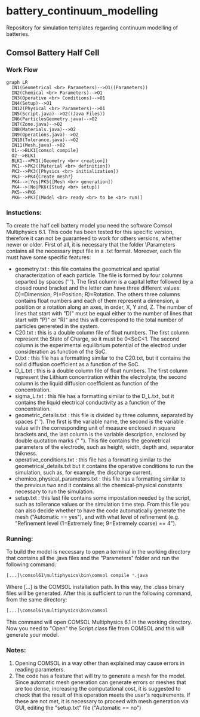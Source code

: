 # battery_continuum_modelling
Repository for simulation templates regarding continuum modelling of batteries.

## Comsol Battery Half Cell

### Work Flow
```mermaid
graph LR
  IN1(Geometrical <br> Parameters)-->O1((Parameters))
  IN2(Chemical <br> Parameters)-->O1
  IN3(Operative <br> Conditions)-->O1
  IN4(Setup)-->O1
  IN12(Physical <br> Parameters)-->O1
  IN5(Script.java)-->O2((Java Files))
  IN6(ParticlesGeometry.java)-->O2
  IN7(Zone.java)-->O2
  IN8(Materials.java)-->O2
  IN9(Operations.java)-->O2
  IN10(Tolerance.java)-->O2
  IN11(Mesh.java)-->O2
  O1-->BLK1[comsol compile]
  O2-->BLK1
  BLK1-->PK1([Geometry <br> creation])
  PK1-->PK2([Material <br> definition])
  PK2-->PK3([Physics <br> initialization])
  PK3-->PK4{Create mesh?}
  PK4-->|Yes|PK5([Mesh <br> generation])
  PK4-->|No|PK6([Study <br> setup])
  PK5-->PK6
  PK6-->PK7[(Model <br> ready <br> to be <br> run)]
```

### Instuctions:

To create the half cell battery model you need the software Comsol Multiphysics 6.1. This code has been tested for this specific version, therefore it can not be guaranteed to work for others versions, whether newer or older.
First of all, it is necessary that the folder \Parameters contains all the necessary input file in a .txt format. Moreover, each file must have some specific features:
- geometry.txt : this file contains the geometrical and spatial characterization of each particle. The file is formed by four columns separted by spaces (' '). The first column is a capital letter followed by a closed round bracket and the letter can have three different values: D)=Dimension; P)=Position; R)=Rotation. The others three columns contains float numbers and each of them represent a dimension, a position or a rotation along an axes, in order, X, Y and, Z. The number of lines that start with "D)" must be equal either to the number of lines that start with "P)" or "R)" and this will correspond to the total number of particles genereted in the system.
- C20.txt : this is a double column file of float numbers. The first column represent the State of Charge, so it must be 0<SoC<1. The second column is the experimental equilibrium potential of the electrod under consideration as function of the SoC.
- D.txt : this file has a formatting similar to the C20.txt, but it contains the solid diffusion coefficient as a function of the SoC.
- D_L.txt : this is a double column file of float numbers. The first column represent the Lithium concentration within the electrolyte, the second column is the liquid diffusion coefficient as function of the concentration.
- sigma_L.txt : this file has a formatting similar to the D_L.txt, but it contains the liquid electrical conductivity as a function of the concentration.
- geometric_details.txt : this file is divided by three columns, separated by spaces (' '). The first is the variable name, the second is the variable value with the corresponding unit of measure enclosed in square brackets and, the last column is the variable description, enclosed by double quotation marks (" "). This file contains the geometrical parameters of the electrode, such as height, width, depth and, separator thikness.
- operative_conditions.txt : this file has a formatting similar to the geometrical_details.txt but it contains the operative conditions to run the simulation, such as, for example, the discharge current.
- chemico_physical_parameters.txt : this file has a formatting similar to the previous two and it contains all the chemical-physical constants necessary to run the simulation.
- setup.txt : this last file contains some impostation needed by the script, such as tollerance values or the simulation time step. From this file you can also decide whether to have the code automatically generate the mesh ("Automatic == yes"), and with what level of refinement (e.g. "Refinement level (1=Extremely fine; 9=Extremely coarse) == 4").

### Running:

To build the model is necessary to open a terminal in the working directory that contains all the .java files and the "Parameters" folder and run the following command:
```bash
[...]\comsol61\multiphysics\bin\comsol compile *.java
```
Where [...] is the COMSOL installation path. 
In this way, the .class binary files will be generated. After this is sufficient to run the following command, from the same directory:
```bash
[...]\comsol61\multiphysics\bin\comsol
```
This command will open COMSOL Multiphysics 6.1 in the working directory. Now you need to "Open" the Script.class file from COMSOL and this will generate your model.

### Notes:
1) Opening COMSOL in a way other than explained may cause errors in reading parameters.
2) The code has a feature that will try to generate a mesh for the model. Since automatic mesh generation can generate errors or meshes that are too dense, increasing the computational cost, it is suggested to check that the result of this operation meets the user's requirements. If these are not met, it is necessary to proceed with mesh generation via GUI, editing the "setup.txt" file ("Automatic == no")

